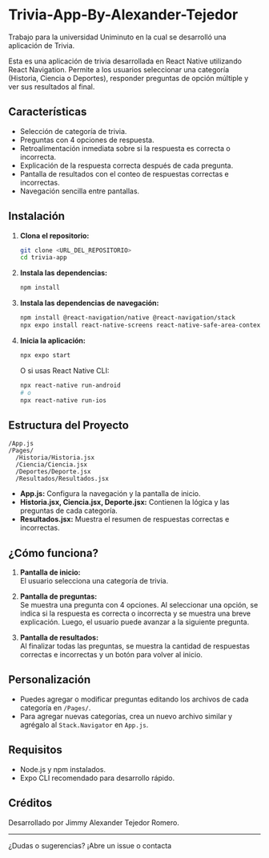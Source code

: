 # Trivia-App-By-Alexander-Tejedor

Trabajo para la universidad Uniminuto en la cual se desarrolló una aplicación de Trivia.

Esta es una aplicación de trivia desarrollada en React Native utilizando React Navigation. Permite a los usuarios seleccionar una categoría (Historia, Ciencia o Deportes), responder preguntas de opción múltiple y ver sus resultados al final.

## Características

- Selección de categoría de trivia.
- Preguntas con 4 opciones de respuesta.
- Retroalimentación inmediata sobre si la respuesta es correcta o incorrecta.
- Explicación de la respuesta correcta después de cada pregunta.
- Pantalla de resultados con el conteo de respuestas correctas e incorrectas.
- Navegación sencilla entre pantallas.

## Instalación

1. **Clona el repositorio:**

   ```sh
   git clone <URL_DEL_REPOSITORIO>
   cd trivia-app
   ```

2. **Instala las dependencias:**

   ```sh
   npm install
   ```

3. **Instala las dependencias de navegación:**

   ```sh
   npm install @react-navigation/native @react-navigation/stack
   npx expo install react-native-screens react-native-safe-area-context
   ```

4. **Inicia la aplicación:**
   ```sh
   npx expo start
   ```
   O si usas React Native CLI:
   ```sh
   npx react-native run-android
   # o
   npx react-native run-ios
   ```

## Estructura del Proyecto

```
/App.js
/Pages/
  /Historia/Historia.jsx
  /Ciencia/Ciencia.jsx
  /Deportes/Deporte.jsx
  /Resultados/Resultados.jsx
```

- **App.js:** Configura la navegación y la pantalla de inicio.
- **Historia.jsx, Ciencia.jsx, Deporte.jsx:** Contienen la lógica y las preguntas de cada categoría.
- **Resultados.jsx:** Muestra el resumen de respuestas correctas e incorrectas.

## ¿Cómo funciona?

1. **Pantalla de inicio:**  
   El usuario selecciona una categoría de trivia.

2. **Pantalla de preguntas:**  
   Se muestra una pregunta con 4 opciones. Al seleccionar una opción, se indica si la respuesta es correcta o incorrecta y se muestra una breve explicación. Luego, el usuario puede avanzar a la siguiente pregunta.

3. **Pantalla de resultados:**  
   Al finalizar todas las preguntas, se muestra la cantidad de respuestas correctas e incorrectas y un botón para volver al inicio.

## Personalización

- Puedes agregar o modificar preguntas editando los archivos de cada categoría en `/Pages/`.
- Para agregar nuevas categorías, crea un nuevo archivo similar y agrégalo al `Stack.Navigator` en `App.js`.

## Requisitos

- Node.js y npm instalados.
- Expo CLI recomendado para desarrollo rápido.

## Créditos

Desarrollado por Jimmy Alexander Tejedor Romero.

---

¿Dudas o sugerencias? ¡Abre un issue o contacta
